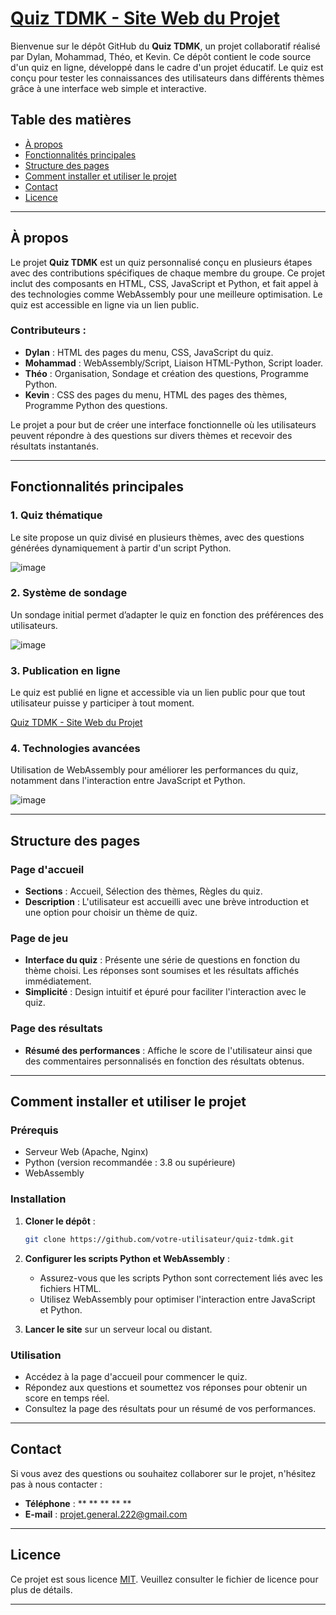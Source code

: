 # [Quiz TDMK - Site Web du Projet](https://mr22206.github.io/Quiz-TDMK-Site-Web-du-Projet/)

Bienvenue sur le dépôt GitHub du **Quiz TDMK**, un projet collaboratif réalisé par Dylan, Mohammad, Théo, et Kevin. Ce dépôt contient le code source d'un quiz en ligne, développé dans le cadre d'un projet éducatif. Le quiz est conçu pour tester les connaissances des utilisateurs dans différents thèmes grâce à une interface web simple et interactive.

## Table des matières
- [À propos](#à-propos)
- [Fonctionnalités principales](#fonctionnalités-principales)
- [Structure des pages](#structure-des-pages)
- [Comment installer et utiliser le projet](#comment-installer-et-utiliser-le-projet)
- [Contact](#contact)
- [Licence](#licence)

---

## À propos
Le projet **Quiz TDMK** est un quiz personnalisé conçu en plusieurs étapes avec des contributions spécifiques de chaque membre du groupe. Ce projet inclut des composants en HTML, CSS, JavaScript et Python, et fait appel à des technologies comme WebAssembly pour une meilleure optimisation. Le quiz est accessible en ligne via un lien public.

### Contributeurs :
- **Dylan** : HTML des pages du menu, CSS, JavaScript du quiz.
- **Mohammad** : WebAssembly/Script, Liaison HTML-Python, Script loader.
- **Théo** : Organisation, Sondage et création des questions, Programme Python.
- **Kevin** : CSS des pages du menu, HTML des pages des thèmes, Programme Python des questions.

Le projet a pour but de créer une interface fonctionnelle où les utilisateurs peuvent répondre à des questions sur divers thèmes et recevoir des résultats instantanés.

---

## Fonctionnalités principales

### 1. **Quiz thématique**
Le site propose un quiz divisé en plusieurs thèmes, avec des questions générées dynamiquement à partir d'un script Python.

![image](https://github.com/user-attachments/assets/5ee72436-1eef-482e-81d8-a8205026fcfa)

### 2. **Système de sondage**
Un sondage initial permet d’adapter le quiz en fonction des préférences des utilisateurs.

![image](https://github.com/user-attachments/assets/f4b8420b-e7a1-49b9-9a97-cc425aea8c19)

### 3. **Publication en ligne**
Le quiz est publié en ligne et accessible via un lien public pour que tout utilisateur puisse y participer à tout moment.

[Quiz TDMK - Site Web du Projet](https://mr22206.github.io/Quiz-TDMK-Site-Web-du-Projet/)

### 4. **Technologies avancées**
Utilisation de WebAssembly pour améliorer les performances du quiz, notamment dans l'interaction entre JavaScript et Python.

![image](https://github.com/user-attachments/assets/c786d79a-ced5-48aa-9341-6ebc300c9510)

---

## Structure des pages

### Page d'accueil
- **Sections** : Accueil, Sélection des thèmes, Règles du quiz.
- **Description** : L'utilisateur est accueilli avec une brève introduction et une option pour choisir un thème de quiz.

### Page de jeu
- **Interface du quiz** : Présente une série de questions en fonction du thème choisi. Les réponses sont soumises et les résultats affichés immédiatement.
- **Simplicité** : Design intuitif et épuré pour faciliter l'interaction avec le quiz.

### Page des résultats
- **Résumé des performances** : Affiche le score de l'utilisateur ainsi que des commentaires personnalisés en fonction des résultats obtenus.

---

## Comment installer et utiliser le projet

### Prérequis
- Serveur Web (Apache, Nginx)
- Python (version recommandée : 3.8 ou supérieure)
- WebAssembly

### Installation
1. **Cloner le dépôt** :
   ```bash
   git clone https://github.com/votre-utilisateur/quiz-tdmk.git
   ```
2. **Configurer les scripts Python et WebAssembly** :
   - Assurez-vous que les scripts Python sont correctement liés avec les fichiers HTML.
   - Utilisez WebAssembly pour optimiser l'interaction entre JavaScript et Python.

3. **Lancer le site** sur un serveur local ou distant.

### Utilisation
- Accédez à la page d'accueil pour commencer le quiz.
- Répondez aux questions et soumettez vos réponses pour obtenir un score en temps réel.
- Consultez la page des résultats pour un résumé de vos performances.

---

## Contact
Si vous avez des questions ou souhaitez collaborer sur le projet, n'hésitez pas à nous contacter :
- **Téléphone** : ** ** ** ** **
- **E-mail** : projet.general.222@gmail.com

---

## Licence
Ce projet est sous licence [MIT](LICENSE). Veuillez consulter le fichier de licence pour plus de détails.

---
